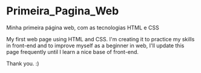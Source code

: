 # Primeira_Pagina_Web
Minha primeira página web, com as tecnologias HTML e CSS

My first web page using HTML and CSS. I'm creating it to practice my skills in front-end and to improve myself as a beginner in web,
I'll update this page frequently until I learn a nice base of front-end.

Thank you. :)
